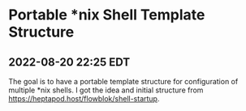# Portable *nix Shell Template Structure

## 2022-08-20 22:25 EDT

The goal is to have a portable template structure for configuration of multiple *nix shells.  I got the idea and initial structure from https://heptapod.host/flowblok/shell-startup.
